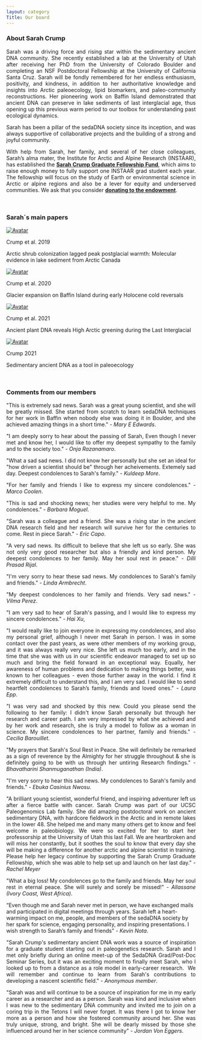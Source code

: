 ```yaml
---
layout: category
Title: Our board
---
```


<div class="section">
<h3 class="section-title underline">About Sarah Crump</h3>
<p align="justify">
Sarah was a driving force and rising star within the sedimentary ancient DNA community. She recently established a lab at the University of Utah after receiving her PhD from the University of Colorado Boulder and completing an NSF Postdoctoral Fellowship at the University of California Santa Cruz. Sarah will be fondly remembered for her endless enthusiasm, positivity, and kindness, in addition to her authoritative knowledge and insights into Arctic paleoecology, lipid biomarkers, and paleo-community reconstructions. Her pioneering work on Baffin Island demonstrated that ancient DNA can preserve in lake sediments of last interglacial age, thus opening up this previous warm period to our toolbox for understanding past ecological dynamics.
</p> 
<p align="justify">Sarah has been a pillar of the sedaDNA society since its inception, and was always supportive of collaborative projects and the building of a strong and joyful community.</p> 
<p align="justify"> With help from Sarah, her family, and several of her close colleagues, Sarah’s alma mater, the Institute for Arctic and Alpine Research (INSTAAR), has established the <a href="https://www.colorado.edu/instaar/instaar-resources/student-funding/sarah-crump-graduate-fellowship" target="_blank"><b>Sarah Crump Graduate Fellowship Fund</b></a>, which aims to raise enough money to fully support one INSTAAR grad student each year. The fellowship will focus on the study of Earth or environmental science in Arctic or alpine regions and also be a lever for equity and underserved communities. We ask that you consider <a href="https://giving.cu.edu/fund/sarah-crump-graduate-fellowship-fund" target="_blank"><b>donating to the endowment</b></a>.
</p> 
</div>
<br>
<div class="section">
<h3 class="section-title underline">Sarah´s main papers</h3>
</div>

<div class="avatar">
<div class ="member">
<div class="square"><a href="https://onlinelibrary.wiley.com/doi/abs/10.1111/gcb.14836" target="_blank"><img src="{{ "/assets/crump_papers/crump2019.jpg" | relative_url }}" alt="Avatar" /></a></div>
<p>Crump et al. 2019</p>
<p>Arctic shrub colonization lagged peak postglacial warmth: Molecular evidence in lake sediment from Arctic Canada</p>
</div>

<div class ="member">
<div class="square"><a href="https://www.sciencedirect.com/science/article/abs/pii/S0277379120303814" target="_blank"><img src="{{ "/assets/crump_papers/crump2020.jpg" | relative_url }}" alt="Avatar" /></a></div>
<p>Crump et al. 2020</p>
<p>Glacier expansion on Baffin Island during early Holocene cold reversals</p>
</div>

<div class ="member">
<div class="square"><a href="https://www.pnas.org/doi/abs/10.1073/pnas.2019069118" target="_blank"><img src="{{ "/assets/crump_papers/crump2021a.jpg" | relative_url }}" alt="Avatar" /></a></div>
<p>Crump et al. 2021</p>
<p>Ancient plant DNA reveals High Arctic greening during the Last Interglacial</p>
</div>

<div class ="member">
<div class="square"><a href="https://www.nature.com/articles/s43017-021-00158-8" target="_blank"><img src="{{ "/assets/crump_papers/crump2021b.jpg" | relative_url }}" alt="Avatar" /></a></div>
<p>Crump 2021</p>
<p>Sedimentary ancient DNA as a tool in paleoecology</p>
</div>
  
<br>  
</div>

<div class="intro">
<h3 class="section-title underline">Comments from our members</h3>
<p align="justify"> "This is extremely sad news. Sarah was a great young scientist, and she will be greatly missed. She started from scratch to learn sedaDNA techniques for her work in Baffin when nobody else was doing it in Boulder, and she achieved amazing things in a short time." - <i>Mary E Edwards</i>.</p>
<p align="justify"> "I am deeply sorry to hear about the passing of Sarah, Even though I never met and know her, I would like to offer my deepest sympathy to the family and to the society too." - <i>Onja Razanamaro</i>.</p>
<p align="justify"> "What a sad sad news. I did not know her personally but she set an ideal for "how driven a scientist should be" through her acheivements. Extemely sad day. Deepest condolences to Sarah's family." - <i>Kuldeep More</i>.</p>  
<p align="justify">"For her family and friends I like to express my sincere condolences." - <i>Marco Coolen</i>.</p>
<p align="justify">"This is sad and shocking news; her studies were very helpful to me. My condolences." - <i>Barbara Moguel</i>.</p>
<p align="justify">"Sarah was a colleague and a friend. She was a rising star in the ancient DNA research field and her 
  research will survive her for the centuries to come. Rest in piece Sarah." - <i>Eric Capo</i>.</p>
<p align="justify">"A very sad news. Its difficult to believe that she left us so early. She was not only very good researcher but also a friendly and kind person. My deepest condolences to her family. May her soul rest in peace." - <i>Dilli Prasad Rijal</i>.</p>  
<p align="justify">"I'm very sorry to hear these sad news. My condolences to Sarah's family and friends." - <i>Linda Armbrecht</i>.</p>
<p align="justify">"My deepest condolences to her family and friends. Very sad news." - <i>Vilma Perez</i>.</p> 
<p align="justify">"I am very sad to hear of Sarah's passing, and I would like to express my sincere condolences." - <i>Hai Xu</i>,</p> 
<p align="justify">"I would really like to join everyone in expressing my condolences, and also my personal grief, although I never met Sarah in person. I was in some contact over the past years, as were other members of my working group, and it was always really very nice.
She left us much too early, and in the time that she was with us in our scientific endeavor managed to set up so much and bring the field forward in an exceptional way. Equally, her awareness of human problems and dedication to making things better, was known to her colleagues - even those further away in the world. I find it extremely difficult to understand this, and I am very sad. I would like to send heartfelt condolences to Sarah’s family, friends and loved ones." - <i>Laura Epp</i>.</p> 
<p align="justify">"I was very sad and shocked by this new. Could you please send the following to her family: I didn't know Sarah personally but through her research and career path. I am very impressed by what she achieved and by her work and research, she is truly a model to follow as a woman in science. My sincere condolences to her partner, family and friends." - <i>Cecilia Barouillet</i>.</p> 
<p align="justify">"My prayers that Sarah's Soul Rest in Peace. She will definitely be remarked as a sign of reverence by the Almighty for her struggle throughout & she is definitely going to be with us through her untiring Research findings." - <i>Bhavatharini Shanmuganathan (India)</i>.</p> 
<p align="justify">"I'm very sorry to hear this sad news. My condolences to Sarah's family and
  friends." - <i>Ebuka Casinius Nwosu</i>.</p> 
<p align="justify">"A brilliant young scientist, wonderful friend, and inspiring adventurer left us after a fierce battle with cancer. Sarah Crump was part of our UCSC Paleogenomics Lab family. She did amazing postdoctoral work on ancient sedimentary DNA, with hardcore fieldwork in the Arctic and in remote lakes in the lower 48. She helped me and many many others get to know and feel welcome in paleobiology. We were so excited for her to start her professorship at the University of Utah this last Fall. We are heartbroken and will miss her constantly, but it soothes the soul to know that every day she will be making a difference for another arctic and alpine scientist in training. Please help her legacy continue by supporting the Sarah Crump Graduate Fellowship, which she was able to help set up and launch on her last day." - <i>Rachel Meyer</i></p> 
<p align="justify">"What a big loss! My condolences go to the family and friends. May her soul rest in eternal peace. She will surely and sorely be missed!" - <i>Allassane (Ivory Coast, West Africa)</i>.</p> 
<p>“Even though me and Sarah never met in person, we have exchanged mails and participated in digital meetings through years. Sarah left a heart-warming impact on me, people, and members of the sedaDNA society by her spark for science, engaging personality, and inspiring presentations. I wish strength to Sarah’s family and friends" - <i>Kevin Nota</i>. </p>
<p align="justify">"Sarah Crump's sedimentary ancient DNA work was a source of inspiration for a graduate student starting out in paleogenetics research.  Sarah and I met only briefly during an online meet-up of the SedaDNA Grad/Post-Doc Seminar Series, but it was an exciting moment to finally meet Sarah, who I looked up to from a distance as a role model in early-career research.  We will remember and continue to learn from Sarah's contributions to developing a nascent scientific field." - <i>Anonymous member</i>.</p>   
<p align="justify">"Sarah was and will continue to be a source of inspiration for me in my early career as a researcher and as a person. Sarah was kind and inclusive when I was new to the sedimentary DNA community and invited me to join on a coring trip in the Tetons I will never forget. It was there I got to know her more as a person and how she fostered community around her. She was truly unique, strong, and bright. She will be dearly missed by those she influenced around her in her science community" - <i>Jordan Von Eggers</i>.</p> 
  
